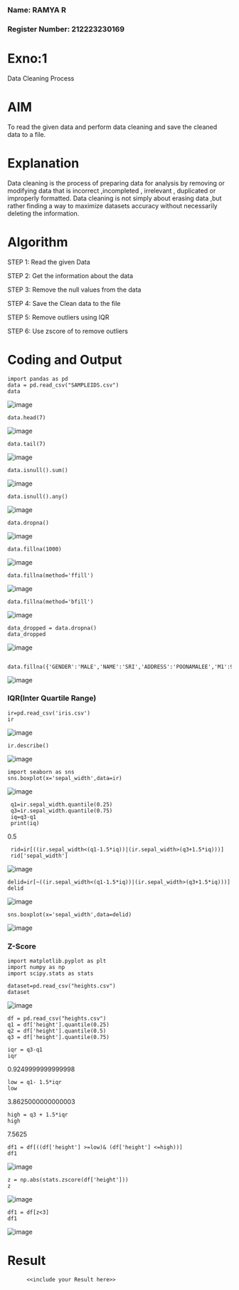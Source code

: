 ### Name: RAMYA R
### Register Number: 212223230169

# Exno:1
Data Cleaning Process

# AIM
To read the given data and perform data cleaning and save the cleaned data to a file.

# Explanation
Data cleaning is the process of preparing data for analysis by removing or modifying data that is incorrect ,incompleted , irrelevant , duplicated or improperly formatted. Data cleaning is not simply about erasing data ,but rather finding a way to maximize datasets accuracy without necessarily deleting the information.

# Algorithm
STEP 1: Read the given Data

STEP 2: Get the information about the data

STEP 3: Remove the null values from the data

STEP 4: Save the Clean data to the file

STEP 5: Remove outliers using IQR

STEP 6: Use zscore of to remove outliers

# Coding and Output
```
import pandas as pd
data = pd.read_csv("SAMPLEIDS.csv")
data
```
![image](https://github.com/user-attachments/assets/f09ee14c-9f12-46b1-957f-8280f018f7a6)
```
data.head(7)
```
![image](https://github.com/user-attachments/assets/280641dc-a6dc-4473-b279-23cf87fbc7d9)
```
data.tail(7)
```
![image](https://github.com/user-attachments/assets/2813cc5f-449f-4ca6-9ff3-d32948a43100)
```
data.isnull().sum()
```
![image](https://github.com/user-attachments/assets/91e5065a-11fd-4c1b-9154-d617e4a967fa)
```
data.isnull().any()
```
![image](https://github.com/user-attachments/assets/6ca2ea4b-a85d-4449-89d6-b20f1be623aa)
```
data.dropna()
```
![image](https://github.com/user-attachments/assets/abffee64-389e-4588-9dcb-117cbab11ec9)
```
data.fillna(1000)
```
![image](https://github.com/user-attachments/assets/515cd3d4-234f-4309-8dd8-9fc45a8b82e9)
```
data.fillna(method='ffill')
```
![image](https://github.com/user-attachments/assets/0ad49fe5-9c6f-4469-8a83-65607c63932d)

```
data.fillna(method='bfill')
```
![image](https://github.com/user-attachments/assets/a75eb942-8718-40a1-b3bf-6ab7cee6bc40)
```
data_dropped = data.dropna()
data_dropped
```
![image](https://github.com/user-attachments/assets/c18d4130-d798-4121-9e06-ef9a002b7b56)
```
 data.fillna({'GENDER':'MALE','NAME':'SRI','ADDRESS':'POONAMALEE','M1':98,'M2':87,'M3':76,'M4':92,'TOTAL':305,'AVG':89.999999})
```
![image](https://github.com/user-attachments/assets/e40a13ec-c3bc-498f-8365-298d82f1b5a2)

###  IQR(Inter Quartile Range)
```
ir=pd.read_csv('iris.csv')
ir
```
![image](https://github.com/user-attachments/assets/0c3913db-6d8c-4d86-b481-eb1de23da4aa)
```
ir.describe()
```
![image](https://github.com/user-attachments/assets/f448db82-071e-4f6f-9293-a2661b895364)
```
import seaborn as sns
sns.boxplot(x='sepal_width',data=ir)
```
![image](https://github.com/user-attachments/assets/e35fa4a9-136b-4dc4-bece-b5a30c0d1974)
```
 q1=ir.sepal_width.quantile(0.25)
 q3=ir.sepal_width.quantile(0.75)
 iq=q3-q1
 print(iq)
```
0.5
```
 rid=ir[((ir.sepal_width<(q1-1.5*iq))|(ir.sepal_width>(q3+1.5*iq)))]
 rid['sepal_width']
```
![image](https://github.com/user-attachments/assets/1e82e5c6-2d6f-455e-99c3-2bfcdd6ca417)
```
delid=ir[~((ir.sepal_width<(q1-1.5*iq))|(ir.sepal_width>(q3+1.5*iq)))]
delid
```
![image](https://github.com/user-attachments/assets/aeca96d0-a085-4758-9e8e-8e2fab87e87c)
```
sns.boxplot(x='sepal_width',data=delid)
```
![image](https://github.com/user-attachments/assets/17de4101-e1a0-41de-9663-b324e0a575f1)

###  Z-Score
```
import matplotlib.pyplot as plt
import numpy as np
import scipy.stats as stats
```
```
dataset=pd.read_csv("heights.csv")
dataset
```
![image](https://github.com/user-attachments/assets/c08df31a-3496-45a6-aae7-de1ac43cf14f)
```
df = pd.read_csv("heights.csv")
q1 = df['height'].quantile(0.25)
q2 = df['height'].quantile(0.5)
q3 = df['height'].quantile(0.75)
```
```
iqr = q3-q1
iqr
```
0.9249999999999998
```
low = q1- 1.5*iqr
low
```
3.8625000000000003
```
high = q3 + 1.5*iqr
high
```
7.5625
```
df1 = df[((df['height'] >=low)& (df['height'] <=high))]
df1
```
![image](https://github.com/user-attachments/assets/930c66b6-a0a4-4cc0-9b54-d54747c929ad)
```
z = np.abs(stats.zscore(df['height']))
z
```
![image](https://github.com/user-attachments/assets/829ebd39-2d7b-4e3d-9eb9-325de6d4c481)
```
df1 = df[z<3]
df1
```
![image](https://github.com/user-attachments/assets/bd17fd9e-03bb-4770-bfcc-f5e948f32874)

# Result
          <<include your Result here>>
